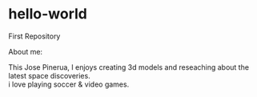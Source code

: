 # hello-world
First Repository

About me:

This Jose Pinerua, 
I enjoys creating 3d models and reseaching about the latest space discoveries.\
i love playing soccer & video games.
